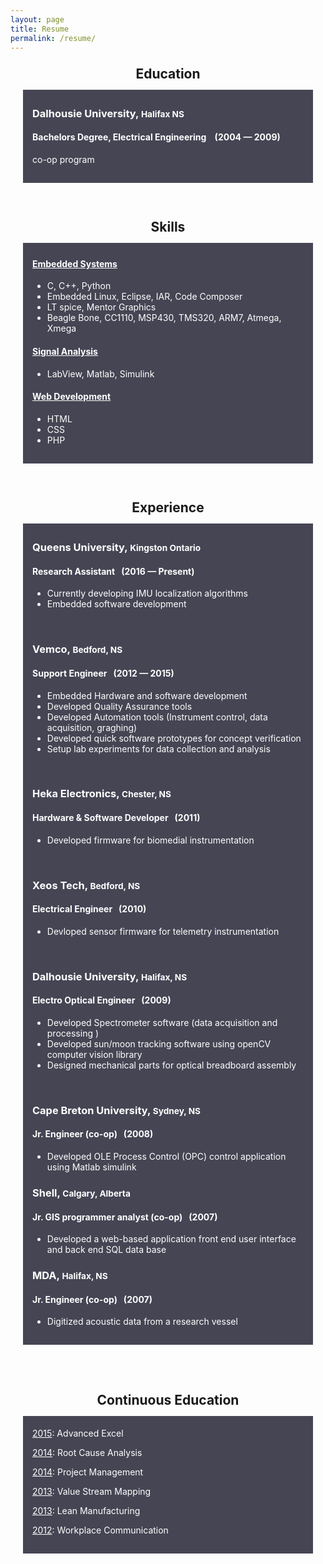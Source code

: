 ```yaml
---
layout: page
title: Resume
permalink: /resume/
---
```


<style>
div.black {
    background-color:#454554;
    color:white;
    margin:20px;
    padding:15px;
    padding-top:5px;
}

div.red {
    border: 1px solid black;
    background-color:#e6e6ff;
}

h2{
  line-height: 10px;
}
</style>

<h2 align="center">Education</h2>
<div class="black">
  <h3>Dalhousie University, <small>Halifax NS</small></h3>
  <h4>Bachelors Degree, Electrical Engineering &nbsp;&nbsp; (2004 &mdash; 2009)</h4>
  <p> co-op program</p>
</div>

<br>

<h2 align="center" >Skills</h2>
<div class="black">
    <h4><ins>Embedded Systems</ins></h4>
    <ul>
        <li>C, C++, Python </li>
        <li>Embedded Linux, Eclipse, IAR, Code Composer</li>
        <li>LT spice, Mentor Graphics</li>
        <li>Beagle Bone, CC1110, MSP430, TMS320, ARM7, Atmega, Xmega</li>
    </ul>
    <h4><ins>Signal Analysis</ins></h4>
    <ul>
        <li>LabView, Matlab, Simulink </li>
    </ul>
    <h4><ins>Web Development</ins></h4>
    <ul>
        <li>HTML</li>
        <li>CSS</li>
        <li>PHP</li>
    </ul>
</div>

<br>

<h2 align="center">Experience</h2>
<div class="black">
  <h3>Queens University, <small>Kingston Ontario</small></h3>
  <h4>Research Assistant &nbsp;&nbsp;(2016 &mdash; Present)</h4>
  <ul>
    <li>Currently developing IMU localization algorithms</li>
    <li>Embedded software development</li>
  </ul>

  <br>

  <h3>Vemco, <small>Bedford, NS</small></h3>
  <h4>Support Engineer &nbsp;&nbsp;(2012 &mdash; 2015)</h4>
  <ul>
    <li>Embedded Hardware and software development</li>
    <li>Developed Quality Assurance tools</li>
    <li>Developed Automation tools (Instrument control, data acquisition, graghing)</li>
    <li>Developed quick software prototypes for concept verification</li>
    <li>Setup lab experiments for data collection and analysis</li>
  </ul>

  <br>

  <h3>Heka Electronics, <small>Chester, NS</small></h3>
  <h4>Hardware & Software Developer &nbsp;&nbsp;(2011)</h4>
  <ul>
    <li>Developed firmware for biomedial instrumentation</li>
  </ul>

  <br>

  <h3>Xeos Tech, <small>Bedford, NS</small></h3>
  <h4>Electrical Engineer &nbsp;&nbsp;(2010)</h4>
  <ul>
    <li>Devloped sensor firmware for telemetry instrumentation</li>
  </ul>

  <br>

  <h3>Dalhousie University, <small>Halifax, NS</small></h3>
  <h4>Electro Optical Engineer &nbsp;&nbsp;(2009)</h4>
  <ul>
    <li>Developed Spectrometer software (data acquisition and processing )</li>
    <li>Developed sun/moon tracking software using openCV computer vision library</li>
    <li>Designed mechanical parts for optical breadboard assembly</li>
  </ul>

  <br>

  <h3>Cape Breton University, <small>Sydney, NS</small></h3>
  <h4>Jr. Engineer (co-op) &nbsp;&nbsp;(2008)</h4>
  <ul>
    <li>Developed OLE Process Control (OPC) control application using Matlab simulink</li>
  </ul>

  <h3>Shell, <small>Calgary, Alberta</small></h3>
  <h4>Jr. GIS programmer analyst (co-op) &nbsp;&nbsp;(2007)</h4>
  <ul>
    <li>Developed a web-based application front end user interface and back end SQL data base</li>
  </ul>

  <h3>MDA, <small>Halifax, NS</small></h3>
  <h4>Jr. Engineer (co-op) &nbsp;&nbsp;(2007)</h4>
  <ul>
    <li>Digitized acoustic data from a research vessel </li>
  </ul>
</div>

<br>
<br>

<h2 align="center">Continuous Education</h2>
<div class="black">
  <p> <u>2015</u>: Advanced Excel </p>
  <p> <u>2014</u>: Root Cause Analysis</p>
  <p> <u>2014</u>: Project Management</p>
  <p> <u>2013</u>: Value Stream Mapping</p>
  <p> <u>2013</u>: Lean Manufacturing </p>
  <p> <u>2012</u>: Workplace Communication </p>
</div>
